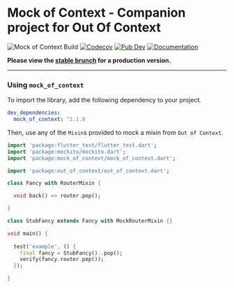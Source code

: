 # Mock of Context - Companion project for Out Of Context

![Mock of Context Build](https://github.com/forus-labs/cauldron/workflows/Mock%20of%20Context%20Build/badge.svg)
[![Codecov](https://codecov.io/gh/forus-labs/cauldron/branch/master/graph/badge.svg)](https://codecov.io/gh/forus-labs/cauldron)
[![Pub Dev](https://img.shields.io/pub/v/mock_of_context)](https://pub.dev/packages/mock_of_context)
[![Documentation](https://img.shields.io/badge/documentation-1.1.0-brightgreen.svg)](https://pub.dev/documentation/mock_of_context/latest/)



**Please view the [stable brunch](https://github.com/forus-labs/cauldron/tree/stable/mock_of_context/) for a production version.**

***
### Using `mock_of_context`

To import the library, add the following dependency to your project.

```yaml
dev_dependencies:
  mock_of_context: ^1.1.0
```

Then, use any of the `Mixin`s provided to mock a mixin from `Out of Context`.
```dart
import 'package:flutter_test/flutter_test.dart';
import 'package:mockito/mockito.dart';
import 'package:mock_of_context/mock_of_context.dart';

import 'package:out_of_context/out_of_context.dart';

class Fancy with RouterMixin {

  void back() => router.pop();

}

class StubFancy extends Fancy with MockRouterMixin {}

void main() {
  
  test('example', () {
    final fancy = StubFancy()..pop();
    verify(fancy.router.pop());
  });

}
```
